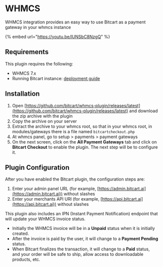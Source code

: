# WHMCS

WHMCS integration provides an easy way to use Bitcart as a payment gateway in your whmcs instance

{% embed url="https://youtu.be/lUNSbC8NzgQ" %}

## Requirements

This plugin requires the following:

- WHMCS 7.x
- Running Bitcart instance: [deployment guide](../deployment/)

## Installation

1. Open [https://github.com/bitcart/whmcs-plugin/releases/latest](https://github.com/bitcart/whmcs-plugin/releases/latest) and download the zip archive with the plugin
2. Copy the archive on your server
3. Extract the archive to your whmcs root, so that in your whmcs root, in modules/gateways there is a file named `bitcartcheckout.php`
4. At whmcs panel, go to setup > payments > payment gateways
5. On the next screen, click on the **All Payment Gateways** tab and click on **Bitcart Checkout** to enable the plugin. The next step will be to configure it.

## Plugin Configuration

After you have enabled the Bitcart plugin, the configuration steps are:

1. Enter your admin panel URL (for example, [https://admin.bitcart.ai](https://admin.bitcart.ai)) without slashes
2. Enter your merchants API URl (for example, [https://api.bitcart.ai](https://api.bitcart.ai)) without slashes

This plugin also includes an IPN (Instant Payment Notification) endpoint that will update your WHMCS invoice status.

- Initially the WHMCS invoice will be in a **Unpaid** status when it is initially created.
- After the invoice is paid by the user, it will change to a **Payment Pending** status.
- When Bitcart finalizes the transaction, it will change to a **Paid** status, and your order will be safe to ship, allow access to downloadable products, etc.
